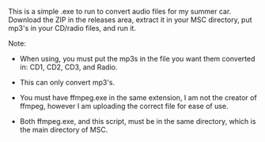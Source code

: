 This is a simple .exe to run to convert audio files for my summer car. Download the ZIP in the releases area, extract it in your MSC directory, put mp3's in your CD/radio files, and run it.


Note:

- When using, you must put the mp3s in the file you want them converted in: CD1, CD2, CD3, and Radio.

- This can only convert mp3's.

- You must have ffmpeg.exe in the same extension, I am not the creator of ffmpeg, however I am uploading the correct file for ease of use.

- Both ffmpeg.exe, and this script, must be in the same directory, which is the main directory of MSC.
